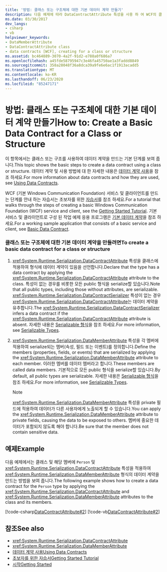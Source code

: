 ```yaml
---
title: '방법: 클래스 또는 구조체에 대한 기본 데이터 계약 만들기'
description: 다음 예제에 따라 DataContractAttribute 특성을 사용 하 여 WCF의 클래스 또는 구조체를 사용 하 여 데이터 계약을 만드는 방법을 알아봅니다.
ms.date: 03/30/2017
dev_langs:
- csharp
- vb
helpviewer_keywords:
- DataMemberAttribute
- DataContractAttribute class
- data contracts [WCF], creating for a class or structure
ms.assetid: bc464889-3070-4a2f-91d2-e788a0f686a7
ms.openlocfilehash: a45fde58795947c3e46fa45750ae1a3faddd8849
ms.sourcegitcommit: 358a28048f36a8dca39a9fe6e6ac1f1913acadd5
ms.translationtype: MT
ms.contentlocale: ko-KR
ms.lasthandoff: 06/23/2020
ms.locfileid: "85247171"
---
```

# <a name="how-to-create-a-basic-data-contract-for-a-class-or-structure"></a><span data-ttu-id="6735f-103">방법: 클래스 또는 구조체에 대한 기본 데이터 계약 만들기</span><span class="sxs-lookup"><span data-stu-id="6735f-103">How to: Create a Basic Data Contract for a Class or Structure</span></span>
<span data-ttu-id="6735f-104">이 항목에서는 클래스 또는 구조를 사용하여 데이터 계약을 만드는 기본 단계를 보여 줍니다.</span><span class="sxs-lookup"><span data-stu-id="6735f-104">This topic shows the basic steps to create a data contract using a class or structure.</span></span> <span data-ttu-id="6735f-105">데이터 계약 및 사용 방법에 대 한 자세한 내용은 [데이터 계약 사용](using-data-contracts.md)을 참조 하세요.</span><span class="sxs-lookup"><span data-stu-id="6735f-105">For more information about data contracts and how they are used, see [Using Data Contracts](using-data-contracts.md).</span></span>  
  
 <span data-ttu-id="6735f-106">WCF (기본 Windows Communication Foundation) 서비스 및 클라이언트를 만드는 단계를 안내 하는 자습서는 초보자를 위한 [자습서](../getting-started-tutorial.md)를 참조 하세요.</span><span class="sxs-lookup"><span data-stu-id="6735f-106">For a tutorial that walks through the steps of creating a basic Windows Communication Foundation (WCF) service and client, see the [Getting Started Tutorial](../getting-started-tutorial.md).</span></span> <span data-ttu-id="6735f-107">기본 서비스 및 클라이언트로 구성 된 작업 예제 응용 프로그램은 [기본 데이터 계약](../samples/basic-data-contract.md)을 참조 하세요.</span><span class="sxs-lookup"><span data-stu-id="6735f-107">For a working sample application that consists of a basic service and client, see [Basic Data Contract](../samples/basic-data-contract.md).</span></span>  
  
### <a name="to-create-a-basic-data-contract-for-a-class-or-structure"></a><span data-ttu-id="6735f-108">클래스 또는 구조체에 대한 기본 데이터 계약을 만들려면</span><span class="sxs-lookup"><span data-stu-id="6735f-108">To create a basic data contract for a class or structure</span></span>  
  
1. <span data-ttu-id="6735f-109"><xref:System.Runtime.Serialization.DataContractAttribute> 특성을 클래스에 적용하여 형식에 데이터 계약이 있음을 선언합니다.</span><span class="sxs-lookup"><span data-stu-id="6735f-109">Declare that the type has a data contract by applying the <xref:System.Runtime.Serialization.DataContractAttribute> attribute to the class.</span></span> <span data-ttu-id="6735f-110">특성이 없는 경우를 비롯한 모든 public 형식을 serialize할 있습니다.</span><span class="sxs-lookup"><span data-stu-id="6735f-110">Note that all public types, including those without attributes, are serializable.</span></span> <span data-ttu-id="6735f-111"><xref:System.Runtime.Serialization.DataContractSerializer> 특성이 없는 경우 <xref:System.Runtime.Serialization.DataContractAttribute>는 데이터 계약을 유추합니다.</span><span class="sxs-lookup"><span data-stu-id="6735f-111">The <xref:System.Runtime.Serialization.DataContractSerializer> infers a data contract if the <xref:System.Runtime.Serialization.DataContractAttribute> attribute is absent.</span></span> <span data-ttu-id="6735f-112">자세한 내용은 [Serializable 형식](serializable-types.md)을 참조 하세요.</span><span class="sxs-lookup"><span data-stu-id="6735f-112">For more information, see [Serializable Types](serializable-types.md).</span></span>  
  
2. <span data-ttu-id="6735f-113"><xref:System.Runtime.Serialization.DataMemberAttribute> 특성을 각 멤버에 적용하여 serialize되는 멤버(속성, 필드 또는 이벤트)를 정의합니다.</span><span class="sxs-lookup"><span data-stu-id="6735f-113">Define the members (properties, fields, or events) that are serialized by applying the <xref:System.Runtime.Serialization.DataMemberAttribute> attribute to each member.</span></span> <span data-ttu-id="6735f-114">이러한 멤버를 데이터 멤버라고 합니다.</span><span class="sxs-lookup"><span data-stu-id="6735f-114">These members are called data members.</span></span> <span data-ttu-id="6735f-115">기본적으로 모든 public 형식을 serialize할 있습니다.</span><span class="sxs-lookup"><span data-stu-id="6735f-115">By default, all public types are serializable.</span></span> <span data-ttu-id="6735f-116">자세한 내용은 [Serializable 형식](serializable-types.md)을 참조 하세요.</span><span class="sxs-lookup"><span data-stu-id="6735f-116">For more information, see [Serializable Types](serializable-types.md).</span></span>  
  
    > [!NOTE]
    > <span data-ttu-id="6735f-117"><xref:System.Runtime.Serialization.DataMemberAttribute> 특성을 private 필드에 적용하여 데이터가 다른 사용자에게 노출되게 할 수 있습니다.</span><span class="sxs-lookup"><span data-stu-id="6735f-117">You can apply the <xref:System.Runtime.Serialization.DataMemberAttribute> attribute to private fields, causing the data to be exposed to others.</span></span> <span data-ttu-id="6735f-118">멤버에 중요한 데이터가 포함되지 않도록 해야 합니다.</span><span class="sxs-lookup"><span data-stu-id="6735f-118">Be sure that the member does not contain sensitive data.</span></span>  
  
## <a name="example"></a><span data-ttu-id="6735f-119">예제</span><span class="sxs-lookup"><span data-stu-id="6735f-119">Example</span></span>  
 <span data-ttu-id="6735f-120">다음 예제에서는 클래스 및 해당 멤버에 `Person` 및 <xref:System.Runtime.Serialization.DataContractAttribute> 특성을 적용하여 <xref:System.Runtime.Serialization.DataMemberAttribute> 형식의 데이터 계약을 만드는 방법을 보여 줍니다.</span><span class="sxs-lookup"><span data-stu-id="6735f-120">The following example shows how to create a data contract for the `Person` type by applying the <xref:System.Runtime.Serialization.DataContractAttribute> and <xref:System.Runtime.Serialization.DataMemberAttribute> attributes to the class and its members.</span></span>  
  
 [!code-csharp[DataContractAttribute#2](../../../../samples/snippets/csharp/VS_Snippets_CFX/datacontractattribute/cs/overview.cs#2)]
 [!code-vb[DataContractAttribute#2](../../../../samples/snippets/visualbasic/VS_Snippets_CFX/datacontractattribute/vb/overview.vb#2)]  
  
## <a name="see-also"></a><span data-ttu-id="6735f-121">참조</span><span class="sxs-lookup"><span data-stu-id="6735f-121">See also</span></span>

- <xref:System.Runtime.Serialization.DataContractAttribute>
- <xref:System.Runtime.Serialization.DataMemberAttribute>
- [<span data-ttu-id="6735f-122">데이터 계약 사용</span><span class="sxs-lookup"><span data-stu-id="6735f-122">Using Data Contracts</span></span>](using-data-contracts.md)
- [<span data-ttu-id="6735f-123">초보자를 위한 자습서</span><span class="sxs-lookup"><span data-stu-id="6735f-123">Getting Started Tutorial</span></span>](../getting-started-tutorial.md)
- [<span data-ttu-id="6735f-124">시작</span><span class="sxs-lookup"><span data-stu-id="6735f-124">Getting Started</span></span>](../samples/getting-started-sample.md)
